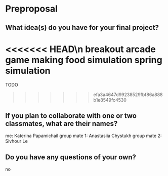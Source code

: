 # Preproposal

## What idea(s) do you have for your final project?

<<<<<<< HEAD\n
breakout arcade game
making food simulation
spring simulation 
=======
TODO
>>>>>>> efa3a4647d99238529fbf86a888b1e8549fc4530

## If you plan to collaborate with one or two classmates, what are their names?

me: Katerina Papamichail
group mate 1: Anastasiia Chystukh
group mate 2: Sivhour Le


## Do you have any questions of your own?

no
